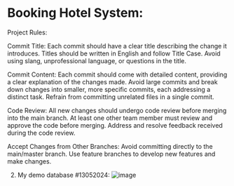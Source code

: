 # Booking Hotel System:

Project Rules:

Commit Title:
Each commit should have a clear title describing the change it introduces.
Titles should be written in English and follow Title Case.
Avoid using slang, unprofessional language, or questions in the title.

Commit Content:
Each commit should come with detailed content, providing a clear explanation of the changes made.
Avoid large commits and break down changes into smaller, more specific commits, each addressing a distinct task.
Refrain from committing unrelated files in a single commit.

Code Review:
All new changes should undergo code review before merging into the main branch.
At least one other team member must review and approve the code before merging.
Address and resolve feedback received during the code review.

Accept Changes from Other Branches:
Avoid committing directly to the main/master branch.
Use feature branches to develop new features and make changes.

2. My demo database #13052024:
   ![image](https://github.com/chinhbean09/booking-hotel/assets/112397448/bac66ad8-563f-4853-a8eb-6fc9eb90e683)


